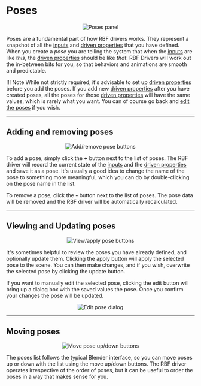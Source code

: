 # Poses

<p style="text-align:center"><img src="../../img/poses_panel.jpg" alt="Poses panel"/></p>

Poses are a fundamental part of how RBF drivers works. They represent a snapshot of all the
[inputs](../inputs) and [driven properties](../driven-properties) that you
have defined. When you create a *pose* you are telling the system that when the
[inputs](../inputs) are like *this*, the
[driven properties](../driven-properties) should be like *that*. RBF Drivers will work
out the in-between bits for you, so that behaviors and animations are smooth and predictable.

!!! Note
    While not strictly required, it's advisable to set up
    [driven properties](../driven-properties) before you add the poses. If you add new
    [driven properties](../driven-properties) after you have created poses, all the poses
    for those [driven properties](../driven-properties) will have the same values, which
    is rarely what you want. You can of course go back and
    [edit the poses](../#viewing-and-updating-poses) if you wish.

___________________________________________________________________________________________________

## Adding and removing poses

<p style="text-align:center"><img src="../../img/poses_panel_addremove.jpg" alt="Add/remove pose buttons"/></p>

To add a pose, simply click the **+** button next to the list of poses. The RBF driver will record
the current state of the [inputs](../inputs) and the
[driven properties](../driven-properties) and save it as a pose. It's usually a good idea
to change the name of the pose to something more meaningful, which you can do by double-clicking
on the pose name in the list.

To remove a pose, click the **-** button next to the list of poses. The pose data will be removed
and the RBF driver will be automatically recalculated.

___________________________________________________________________________________________________

## Viewing and Updating poses

<p style="text-align:center"><img src="../../img/poses_panel_viewapply.jpg" alt="View/apply pose buttons"/></p>

It's sometimes helpful to review the poses you have already defined, and optionally update them.
Clicking the apply button will apply the selected pose to the scene. You can then make changes,
and if you wish, overwrite the selected pose by clicking the update button.

If you want to manually edit the selected pose, clicking the edit button will bring up a dialog box
with the saved values the pose. Once you confirm your changes the pose will be updated.

<p style="text-align:center"><img src="../../img/poses_panel_edit.jpg" alt="Edit pose dialog"/></p>

___________________________________________________________________________________________________

## Moving poses

<p style="text-align:center"><img src="../../img/poses_panel_moveupdown.jpg" alt="Move pose up/down buttons"/></p>

The poses list follows the typical Blender interface, so you can move poses up or down with the
list using the move up/down buttons. The RBF driver operates irrespective of the order of poses,
but it can be useful to order the poses in a way that makes sense for you.
